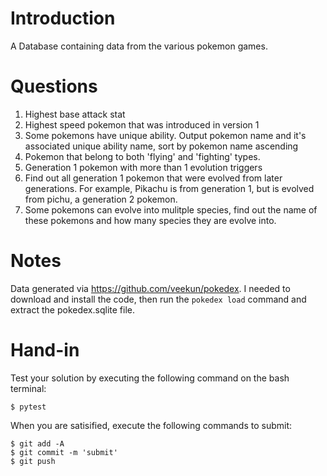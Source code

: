 # Introduction

A Database containing data from the various pokemon games.

# Questions

  1. Highest base attack stat
  2. Highest speed pokemon that was introduced in version 1
  3. Some pokemons have unique ability.  Output pokemon name and
     it's associated unique ability name, sort by pokemon name ascending
  4. Pokemon that belong to both 'flying' and 'fighting' types.
  5. Generation 1 pokemon with more than 1 evolution triggers
  6. Find out all generation 1 pokemon that were evolved from later generations.
     For example, Pikachu is from generation 1, but is evolved from pichu,
     a generation 2 pokemon.
  7. Some pokemons can evolve into mulitple species, find out the name of these
     pokemons and how many species they are evolve into.


# Notes

Data generated via https://github.com/veekun/pokedex.  I needed to
download and install the code, then run the `pokedex load` command
and extract the pokedex.sqlite file.
# Hand-in

Test your solution by executing the following command on the bash terminal:

```shell
$ pytest
```

When you are satisified, execute the following commands to submit:

```shell
$ git add -A
$ git commit -m 'submit'
$ git push
```
